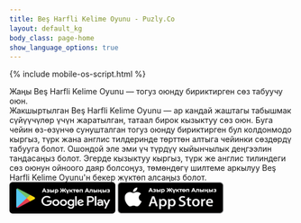 ```yaml
---
title: Beş Harfli Kelime Oyunu - Puzly.Co
layout: default_kg
body_class: page-home
show_language_options: true
---
```



{% include mobile-os-script.html %}


<section class="section download-section">
	<div class="container">
		<div class="section-content">
			<div class="section-title">
				Жаңы <span>Beş Harfli Kelime Oyunu</span> — тогуз оюнду бириктирген сөз табуучу оюн.
			</div>
			<div class="section-text">
				Жакшыртылган <span>Beş Harfli Kelime Oyunu</span> — ар кандай жаштагы табышмак сүйүүчүлөр үчүн жаратылган, татаал бирок кызыктуу сөз оюн. Буга чейин өз-өзүнчө сунушталган тогуз оюнду бириктирген бул колдонмодо кыргыз, түрк жана англис тилдеринде төрттөн алтыга чейинки сөздөрдү табууга болот. Ошондой эле эми үч түрдүү кыйынчылык деңгээлин тандасаңыз болот. Эгерде кызыктуу кыргыз, түрк же англис тилиндеги сөз оюнун ойноого даяр болсоңуз, төмөндөгү шилтеме аркылуу <span>Beş Harfli Kelime Oyunu</span>'н бекер жүктөп алсаңыз болот.
			</div>
			<div class="section-badge">
				<a href="https://play.google.com/store/apps/details?id=co.puzly.xhko" target="_blank"><img alt="Google Playден жүктөп алыңыз" id="gp-logo-img" width="188" height="56" src="/images/google-play-badge-kg.png" /></a>
				<a href="https://apps.apple.com/app/be%C5%9F-harfli-kelime-oyunu/id6596769905" target="_blank"><img alt="App Storeдон жүктөп алыңыз" id="as-logo-img" width="188" height="56" src="/images/app-store-badge-kg.png" /></a>
			</div>
		</div>
	</div>
</section>